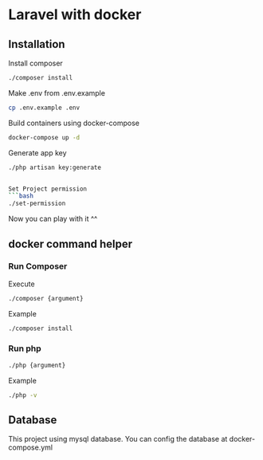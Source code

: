 # Laravel with docker

## Installation
Install composer
```bash
./composer install
```

Make .env from .env.example
```bash
cp .env.example .env
```

Build containers using docker-compose
```bash
docker-compose up -d
```

Generate app key
```bash
./php artisan key:generate


Set Project permission
```bash
./set-permission
```
Now you can play with it ^^

## docker command helper

### Run Composer
Execute
```bash
./composer {argument}
```
Example
```bash
./composer install
```

### Run php
```bash
./php {argument}
```
Example
```bash
./php -v
```
## Database
This project using mysql database.
You can config the database at docker-compose.yml



